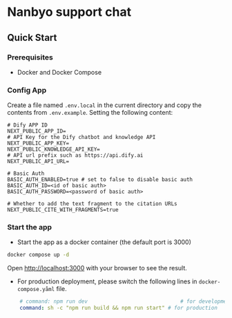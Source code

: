 # Nanbyo support chat

## Quick Start

### Prerequisites
- Docker and Docker Compose

### Config App
Create a file named `.env.local` in the current directory and copy the contents from `.env.example`. Setting the following content:
```
# Dify APP ID
NEXT_PUBLIC_APP_ID=
# API Key for the Dify chatbot and knowledge API
NEXT_PUBLIC_APP_KEY=
NEXT_PUBLIC_KNOWLEDGE_API_KEY=
# API url prefix such as https://api.dify.ai
NEXT_PUBLIC_API_URL=

# Basic Auth
BASIC_AUTH_ENABLED=true # set to false to disable basic auth
BASIC_AUTH_ID=<id of basic auth>
BASIC_AUTH_PASSWORD=<password of basic auth>

# Whether to add the text fragment to the citation URLs
NEXT_PUBLIC_CITE_WITH_FRAGMENTS=true
```

### Start the app

* Start the app as a docker container (the default port is 3000)

```bash
docker compose up -d
```

Open [http://localhost:3000](http://localhost:3000) with your browser to see the result.

* For production deployment, please switch the following lines in `docker-compose.yåml` file.

```yaml
    # command: npm run dev                              # for development
    command: sh -c "npm run build && npm run start" # for production
```